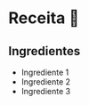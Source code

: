 # Receita​ :chicken:

## Ingredientes

- Ingrediente 1
- Ingrediente 2
- Ingrediente 3



##  









